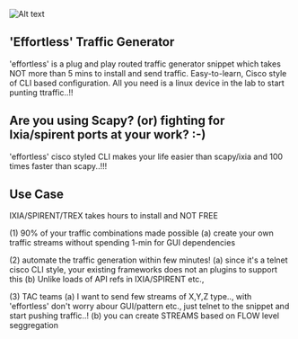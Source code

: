 
![Alt text](https://user-images.githubusercontent.com/16772378/45929963-60731100-bf76-11e8-8294-fc1e2229e196.png?raw=true "Title")

'Effortless' Traffic Generator
----------------------------
'effortless' is a plug and play routed traffic generator snippet
which takes NOT more than 5 mins to install and send traffic.
Easy-to-learn, Cisco style of CLI based configuration.
All you need is a linux device in the lab to start punting ttraffic..!!
   
Are you using Scapy? (or) fighting for Ixia/spirent ports at your work? :-)
---------------------------------------------------------------------
'effortless' cisco styled CLI makes your life easier than scapy/ixia and 100 times faster than scapy..!!!
   
Use Case
--------
IXIA/SPIRENT/TREX takes hours to install and NOT FREE

(1) 90% of your traffic combinations made possible
(a) create your own traffic streams without spending 1-min for GUI dependencies

(2) automate the traffic generation within few minutes!
(a) since it's a telnet cisco CLI style, your existing frameworks does not an plugins to support this
(b) Unlike loads of API refs in IXIA/SPIRENT etc.,

(3) TAC teams
(a) I want to send few streams of X,Y,Z type.., with 'effortless' don't worry abour GUI/pattern etc., just telnet to the snippet and start pushing traffic..!
(b) you can create STREAMS based on FLOW level seggregation
      

 
